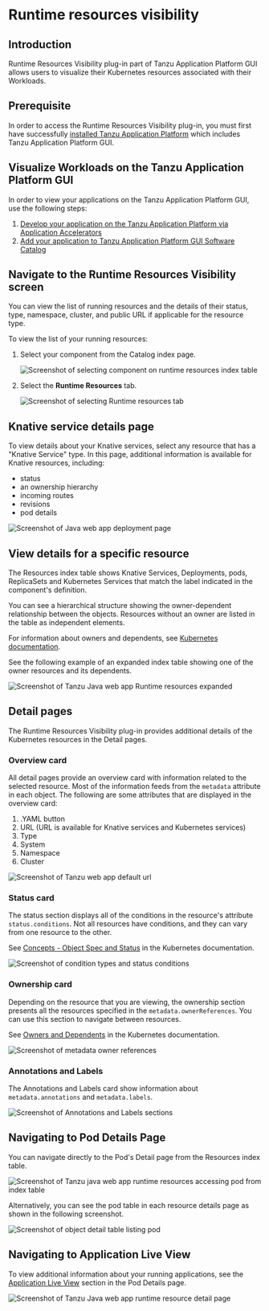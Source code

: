 # Runtime resources visibility

## <a id="Introduction"></a> Introduction
Runtime Resources Visibility plug-in part of Tanzu Application Platform GUI allows users to visualize their Kubernetes resources associated with their Workloads.


## <a id="prerequisite"></a> Prerequisite

In order to access the Runtime Resources Visibility plug-in, you must first have successfully [installed Tanzu Application Platform](../../install-intro.md) which includes Tanzu Application Platform GUI.

## <a id="Visualize-app"></a> Visualize Workloads on the Tanzu Application Platform GUI

In order to view your applications on the Tanzu Application Platform GUI, use the following steps:
1. [Develop your application on the Tanzu Application Platform via Application Accelerators](https://docs.vmware.com/en/Tanzu-Application-Platform/1.0/tap/GUID-getting-started.html#section-1-develop-your-first-application-on-the-tanzu-application-platform-2)
2. [Add your application to Tanzu Application Platform GUI Software Catalog](https://docs.vmware.com/en/Tanzu-Application-Platform/1.0/tap/GUID-getting-started.html#add-app-to-gui-cats)

## <a id="nav-rr-vis-screen"></a>Navigate to the **Runtime Resources Visibility** screen

You can view the list of running resources and the details of their status, type, namespace, cluster, and public URL if
applicable for the resource type.

To view the list of your running resources:

1. Select your component from the Catalog index page.

   ![Screenshot of selecting component on runtime resources index table](images/runtime-resources-components.png)

2. Select the **Runtime Resources** tab.

   ![Screenshot of selecting Runtime resources tab](images/runtime-resources-index.png)

## <a id="knative-service-details"></a>Knative service details page

To view details about your Knative services, select any resource that has a "Knative Service" type.
In this page, additional information is available for Knative resources, including:

- status
- an ownership hierarchy
- incoming routes
- revisions
- pod details

![Screenshot of Java web app deployment page](images/runtime-resources-details.png)

## <a id="view-resource-details"></a>View details for a specific resource

The Resources index table shows Knative Services, Deployments, pods, ReplicaSets and Kubernetes Services that match the label indicated in the component's definition.

You can see a hierarchical structure showing the owner-dependent relationship between the objects. Resources without an owner are listed in the table as independent elements.

For information about owners and dependents, see [Kubernetes documentation](https://kubernetes.io/docs/concepts/overview/working-with-objects/owners-dependents/).

See the following example of an expanded index table showing one of the owner resources and its dependents.

![Screenshot of Tanzu Java web app Runtime resources expanded](images/runtime-resources-expanded.png)

## <a id="detail-pages"></a>Detail pages

The Runtime Resources Visibility plug-in provides additional details of the Kubernetes resources in the Detail pages.


### <a id="overview-card"></a>Overview card

All detail pages provide an overview card with information related to the selected resource. Most of the information feeds from the `metadata` attribute in each object.
The following are some attributes that are displayed in the overview card:

  1. .YAML button
  2. URL (URL is available for Knative services and Kubernetes services)
  3. Type
  4. System
  5. Namespace
  6. Cluster

![Screenshot of Tanzu web app default url](images/runtime-resources-overview.png)

### <a id="status-card"></a>Status card

The status section displays all of the conditions in the resource's attribute `status.conditions`. Not all resources have conditions, and they can vary from one resource to the other.

See [Concepts - Object Spec and Status](https://kubernetes.io/docs/concepts/_print/#object-spec-and-status) in the Kubernetes documentation.

![Screenshot of condition types and status conditions](images/runtime-resources-status.png)

### <a id="ownership-card"></a>Ownership card

Depending on the resource that you are viewing, the ownership section presents all the resources specified in the `metadata.ownerReferences`. You can use this section to navigate between resources.

See [Owners and Dependents](https://kubernetes.io/docs/concepts/overview/working-with-objects/owners-dependents/) in the Kubernetes documentation.

![Screenshot of metadata owner references](images/runtime-resources-ownership.png)

### <a id="annotations"></a>Annotations and Labels

The Annotations and Labels card show information about `metadata.annotations` and `metadata.labels`.

![Screenshot of Annotations and Labels sections](images/runtime-resources-annotations.png)



## <a id="navigating-to-pods"></a>Navigating to Pod Details Page

You can navigate directly to the Pod's Detail page from the Resources index table.

![Screenshot of Tanzu java web app runtime resources accessing pod from index table](images/runtime-resources-index-pod.png)

Alternatively, you can see the pod table in each resource details page as shown in the following screenshot.

![Screenshot of object detail table listing pod](images/runtime-resources-pods.png)

## <a id="pod-details"></a>Navigating to Application Live View

To view additional information about your running applications, see the [Application Live View](app-live-view.md) section in the Pod Details page.

![Screenshot of Tanzu Java web app runtime resource detail page](images/runtime-resources-pod-details.png)
